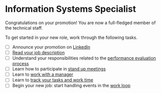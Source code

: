 # Information Systems Specialist

Congratulations on your promotion! You are now a full-fledged member of the technical staff.

To get started in your new role, work through the following tasks.

- [ ] Announce your promotion on [LinkedIn](https://linkedin.com/)
- [ ] [Read your job description](https://github.com/dewv/procedures/blob/master/personnel/jobDescriptionSpecialist.md)
- [ ] Understand your responsibilities related to the [performance evaluation process](https://github.com/dewv/procedures/blob/master/personnel/performanceEvaluationProcess.md)
- [ ] Learn how to participate in [stand up meetings](https://github.com/dewv/procedures/blob/master/standUpMeetings.md)
- [ ] Learn to [work with a manager](./workingWithAManager.md)
- [ ] Learn to [track your tasks and work time](./trackingYourTasksAndWorkTime.md)
- [ ] Begin your new job: start handling events in the [work loop](https://github.com/dewv/procedures/blob/master/workLoop.md)
